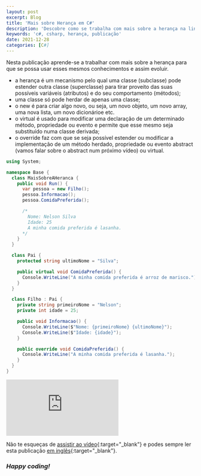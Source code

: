 ```yaml
---
layout: post
excerpt: Blog
title: 'Mais sobre Herança em C#'
description: 'Descobre como se trabalha com mais sobre a herança na linguagem de programação C#. Obtém respostas às tuas dúvidas com a teoria e os exemplos apresentados.'
keywords: 'c#, csharp, herança, publicação'
date: 2021-12-28
categories: [C#]
---
```


Nesta publicação aprende-se a trabalhar com mais sobre a herança para que se possa usar esses mesmos conhecimentos e assim evoluir.

- a herança é um mecanismo pelo qual uma classe (subclasse) pode estender outra classe (superclasse) para tirar proveito das suas possíveis variáveis (atributos) e do seu comportamento (métodos);
- uma classe só pode herdar de apenas uma classe;
- o new é para criar algo novo, ou seja, um novo objeto, um novo array, uma nova lista, um novo dicionárioe etc.
- o virtual é usado para modificar uma declaração de um determinado método, propriedade ou evento e permite que esse mesmo seja substituído numa classe derivada;
- o override faz com que se seja possível estender ou modificar a implementação de um método herdado, propriedade ou evento abstract (vamos falar sobre o abstract num próximo vídeo) ou virtual.

```csharp
using System;

namespace Base {
  class MaisSobreAHeranca {
    public void Run() {
      var pessoa = new Filho();
      pessoa.Informacao();
      pessoa.ComidaPreferida();

      /*
        Nome: Nelson Silva
        Idade: 25
        A minha comida preferida é lasanha.
      */
    }
  }

  class Pai {
    protected string ultimoNome = "Silva";

    public virtual void ComidaPreferida() {
      Console.WriteLine("A minha comida preferida é arroz de marisco.");
    }
  }

  class Filho : Pai {
    private string primeiroNome = "Nelson";
    private int idade = 25;

    public void Informacao() {
      Console.WriteLine($"Nome: {primeiroNome} {ultimoNome}");
      Console.WriteLine($"Idade: {idade}");
    }

    public override void ComidaPreferida() {
      Console.WriteLine("A minha comida preferida é lasanha.");
    }
  }
}
```

<div class="video-container">
  <iframe src="https://www.youtube.com/embed/bGmyHB0Acvw" frameborder="0" allowfullscreen></iframe>
</div>

Não te esqueças de [assistir ao vídeo](https://youtu.be/bGmyHB0Acvw){:target="\_blank"} e podes sempre ler esta publicação [em inglês](https://nelsonsilvadev.com/blog/more-about-inheritance-in-csharp/){:target="\_blank"}.

### _Happy coding!_
